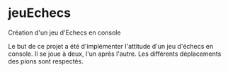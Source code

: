 # jeuEchecs

Création d'un jeu d'Echecs en console

Le but de ce projet a été d'implémenter l'attitude d'un jeu d'échecs en console. Il se joue à deux, l'un après l'autre. Les différents déplacements des pions sont respectés.
